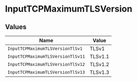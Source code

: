 # InputTCPMaximumTLSVersion


## Values

| Name                              | Value                             |
| --------------------------------- | --------------------------------- |
| `InputTCPMaximumTLSVersionTlSv1`  | TLSv1                             |
| `InputTCPMaximumTLSVersionTlSv11` | TLSv1.1                           |
| `InputTCPMaximumTLSVersionTlSv12` | TLSv1.2                           |
| `InputTCPMaximumTLSVersionTlSv13` | TLSv1.3                           |